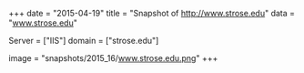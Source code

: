 
+++
date = "2015-04-19"
title = "Snapshot of http://www.strose.edu"
data = "www.strose.edu"

Server = ["IIS"]
domain = ["strose.edu"]

  image = "snapshots/2015_16/www.strose.edu.png"
+++
#

